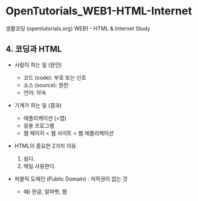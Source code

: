 # OpenTutorials_WEB1-HTML-Internet
생활코딩 (opentutorials.org) WEB1 - HTML &amp; Internet Study

## 4. 코딩과 HTML
 - 사람이 하는 일 (원인)
    - 코드 (code): 부호 또는 신호
    - 소스 (source): 원천
    - 언어: 약속
- 기계가 하는 일 (결과)
  - 애플리케이션 (=앱)
  - 응용 프로그램
  - 웹 페이지 < 웹 사이트 < 웹 애플리케이션
  
- HTML이 중요한 2가지 이유
  1. 쉽다.
  2. 매일 사용한다.
  
- 퍼블릭 도메인 (Public Domain)
  : 저작권이 없는 것
  - 예) 한글, 알파벳, 웹
  
  
